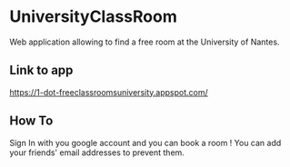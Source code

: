 # UniversityClassRoom

Web application allowing to find a free room at the University of Nantes.

## Link to app
https://1-dot-freeclassroomsuniversity.appspot.com/

## How To

Sign In with you google account and you can book a room ! You can add your friends' email addresses to prevent them.
